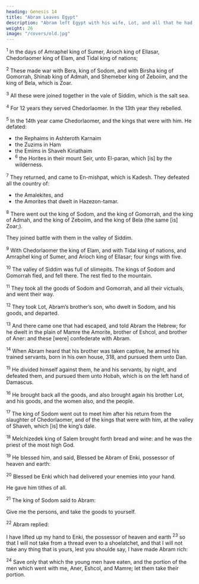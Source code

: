 ```yaml
---
heading: Genesis 14
title: "Abram Leaves Egypt"
description: "Abram left Egypt with his wife, Lot, and all that he had, and Lot with him going south"
weight: 26
image: "/covers/old.jpg"
---
```



<sup>1</sup> In the days of Amraphel king of Sumer, Arioch king of Ellasar, Chedorlaomer king of
Elam, and Tidal king of nations; 

<sup>2</sup> These made war with Bera, king of Sodom, and with Birsha king of Gomorrah, Shinab king of Admah, and Shemeber king of Zeboiim, and the king of Bela, which is Zoar. 

<sup>3</sup> All these were joined together in the vale of Siddim, which is the salt sea. 

<sup>4</sup> For 12 years they served Chedorlaomer. In the 13th year they rebelled.

<sup>5</sup> In the 14th year came Chedorlaomer, and the kings that were with him. He defated:
- the Rephaims in Ashteroth Karnaim
- the Zuzims in Ham
- the Emims in Shaveh Kiriathaim 
- <sup>6</sup> the Horites in their mount Seir, unto El-paran, which [is] by the wilderness.

<sup>7</sup> They returned, and came to En-mishpat, which is Kadesh. They defeated all the country of:
- the Amalekites, and
- the Amorites that dwelt in Hazezon-tamar. 

<sup>8</sup> There went out the king of Sodom, and the king of Gomorrah, and the king of Admah, and the king of Zeboiim, and the king of Bela (the same [is] Zoar;).

They joined battle with them in the valley of Siddim.

<sup>9</sup> With Chedorlaomer the king of Elam, and with Tidal king of nations, and Amraphel king of Sumer, and Arioch king of Ellasar; four kings with five. 

<sup>10</sup> The valley of Siddim was full of slimepits. The kings of Sodom and Gomorrah fled, and fell there. The rest fled to the mountain. 

<sup>11</sup> They took all the goods of Sodom and Gomorrah, and all their victuals, and went their way. 

<sup>12</sup> They took Lot, Abram’s brother’s son, who dwelt in Sodom, and his goods, and departed.

<sup>13</sup> And there came one that had escaped, and told Abram the Hebrew; for he dwelt in the plain of Mamre the Amorite, brother of Eshcol, and brother of Aner: and these [were] confederate with Abram.

<sup>14</sup> When Abram heard that his brother was taken captive, he armed his trained servants, born in his own house, 318, and pursued them unto Dan. 

<sup>15</sup> He divided himself against them, he and his servants, by night, and defeated them, and pursued them unto Hobah, which is on the left hand of Damascus. 

<sup>16</sup> He brought back all the goods, and also brought again his brother Lot, and his goods, and the women also, and the people.

<sup>17</sup> The king of Sodom went out to meet him after his return from the slaughter of Chedorlaomer, and of the kings that were with him, at the valley of Shaveh, which [is] the king’s dale.

<sup>18</sup> Melchizedek king of Salem brought forth bread and wine: and he was the priest of the most high God. 

<sup>19</sup> He blessed him, and said, Blessed be Abram of Enki, possessor of heaven and earth: 

<sup>20</sup> Blessed be Enki which had delivered your enemies into your hand.

He gave him tithes of all. 

<sup>21</sup> The king of Sodom said to Abram:

Give me the persons, and take the goods to yourself. 

<sup>22</sup> Abram replied:

I have lifted up my hand to Enki, the possessor of heaven and earth <sup>23</sup> so that I will not take from a thread even to a shoelatchet, and that I will not take any thing that is yours, lest you shoulde say, I have made Abram rich: 

<sup>24</sup> Save only that which the young men have eaten, and the portion of the men which went with me, Aner, Eshcol, and Mamre; let them take their portion.
